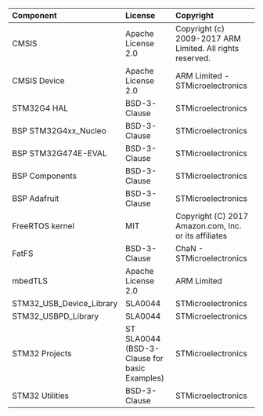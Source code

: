 | Component                       | License              | Copyright |
|:---------                       |:-------              |:----------|
| CMSIS                           | Apache License 2.0   | Copyright (c) 2009-2017 ARM Limited. All rights reserved. |
| CMSIS Device                    | Apache License 2.0   | ARM Limited - STMicroelectronics |
| STM32G4 HAL                     | BSD-3-Clause         | STMicroelectronics |
| BSP STM32G4xx_Nucleo            | BSD-3-Clause         | STMicroelectronics |
| BSP STM32G474E-EVAL             | BSD-3-Clause         | STMicroelectronics |
| BSP Components                  | BSD-3-Clause         | STMicroelectronics |
| BSP Adafruit                    | BSD-3-Clause         | STMicroelectronics |
| FreeRTOS kernel                 | MIT                  | Copyright (C) 2017 Amazon.com, Inc. or its affiliates |
| FatFS                           | BSD-3-Clause         | ChaN - STMicroelectronics |
| mbedTLS                         | Apache License 2.0   | ARM Limited |
| STM32_USB_Device_Library        | SLA0044              | STMicroelectronics |
| STM32_USBPD_Library             | SLA0044              | STMicroelectronics |
| STM32 Projects                  | ST SLA0044 (BSD-3-Clause for basic Examples) | STMicroelectronics |
| STM32 Utilities                 | BSD-3-Clause         | STMicroelectronics |
